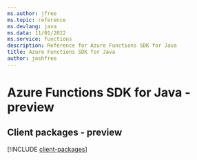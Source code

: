 ```yaml
---
ms.author: jfree
ms.topic: reference
ms.devlang: java
ms.data: 11/01/2022
ms.service: functions
description: Reference for Azure Functions SDK for Java
title: Azure Functions SDK for Java
author: joshfree
---
```

# Azure Functions SDK for Java - preview

## Client packages - preview
[!INCLUDE [client-packages](functions-client-index.md)]